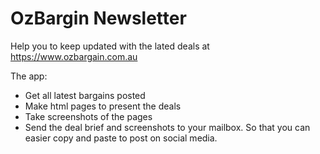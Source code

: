 # OzBargin Newsletter

Help you to keep updated with the lated deals at https://www.ozbargain.com.au

The app:

- Get all latest bargains posted
- Make html pages to present the deals
- Take screenshots of the pages
- Send the deal brief and screenshots to your mailbox. So that you can easier copy and paste to post on social media.